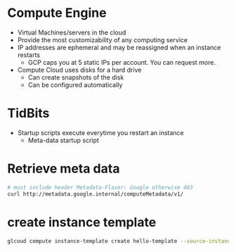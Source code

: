 # Compute Engine
- Virtual Machines/servers in the cloud
- Provide the most customizability of any computing service
- IP addresses are ephemeral and may be reassigned when an instance restarts
    - GCP caps you at 5 static IPs per account. You can request more.
- Compute Cloud uses disks for a hard drive
    - Can create snapshots of the disk
    - Can be configured automatically


# TidBits
- Startup scripts execute everytime you restart an instance
    - Meta-data startup script

# Retrieve meta data
```bash 
# must include header Metadata-Flavor: Google otherwise 403
curl http://metadata.google.internal/computeMetadata/v1/
```

# create instance template
```bash
glcoud compute instance-template create hello-template --source-instance=hello-server --source-instance-zone=us-central1-a
```